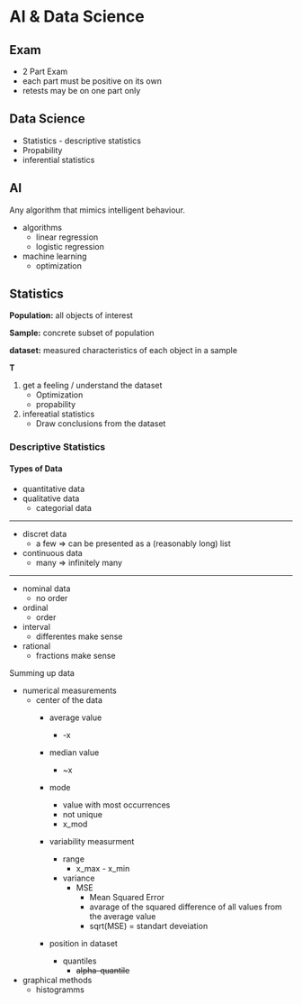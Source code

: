 # AI & Data Science
## Exam
- 2 Part Exam
- each part must be positive on its own
- retests may be on one part only

## Data Science
- Statistics - descriptive statistics
- Propability
- inferential statistics

## AI
Any algorithm that mimics intelligent behaviour.
- algorithms
  - linear regression
  - logistic regression
- machine learning
  - optimization

## Statistics
**Population:** all objects of interest

**Sample:** concrete subset of population

**dataset:** measured characteristics of  each object in a sample

**T**

1. get a feeling / understand the dataset
   - Optimization
   - propability
2. infereatial statistics
   - Draw conclusions from the dataset

### Descriptive Statistics
#### Types of Data
- quantitative data
- qualitative data
  - categorial data
---
- discret data
  - a few => can be presented as a (reasonably long) list
- continuous data
  - many => infinitely many
---
- nominal data
  - no order
- ordinal
  - order
- interval
  - differentes make sense
- rational
  - fractions make sense

Summing up data
- numerical measurements
  - center of the data
    - average value
      - -x
    - median value
      - ~x
    - mode
      - value with most occurrences
      - not unique
      - x_mod
    - variability measurment
      - range
        - x_max - x_min
      - variance
        - MSE
          - Mean Squared Error
          - avarage of the squared difference of all values from the average value
          - sqrt(MSE) = standart deveiation

    - position in dataset
      - quantiles
        - ~~alpha-quantile~~
- graphical methods
  - histogramms



